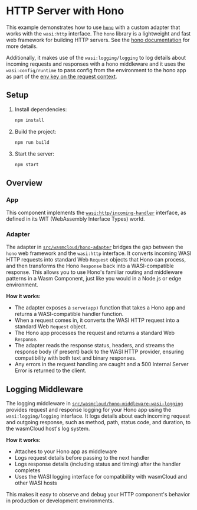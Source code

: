 # HTTP Server with Hono

This example demonstrates how to use [`hono`](https://hono.dev) with a custom adapter that works with the `wasi:http` interface. The `hono` library is a lightweight and fast web framework for building HTTP servers. See the [hono documentation](https://hono.dev/docs) for more details.

Additionally, it makes use of the `wasi:logging/logging` to log details about incoming requests and responses with a hono middleware and it uses the `wasi:config/runtime` to pass config from the environment to the hono app as part of the [env key on the request context](https://hono.dev/docs/api/context#env).

## Setup

1. Install dependencies:

   ```bash
   npm install
   ```

2. Build the project:

   ```bash
   npm run build
   ```

3. Start the server:
   ```bash
   npm start
   ```

## Overview

### App

This component implements the [`wasi:http/incoming-handler`](https://github.com/WebAssembly/wasi-http) interface, as defined in its WIT (WebAssembly Interface Types) world.

### Adapter

The adapter in [`src/wasmcloud/hono-adapter`](https://github.com/wasmCloud/typescript/tree/main/examples/components/http-server-with-hono/src/wasmcloud/hono-adapter) bridges the gap between the `hono` web framework and the `wasi:http` interface. It converts incoming WASI HTTP requests into standard Web `Request` objects that Hono can process, and then transforms the Hono `Response` back into a WASI-compatible response. This allows you to use Hono's familiar routing and middleware patterns in a Wasm Component, just like you would in a Node.js or edge environment.

**How it works:**

- The adapter exposes a `serve(app)` function that takes a Hono app and returns a WASI-compatible handler function.
- When a request comes in, it converts the WASI HTTP request into a standard Web `Request` object.
- The Hono app processes the request and returns a standard Web `Response`.
- The adapter reads the response status, headers, and streams the response body (if present) back to the WASI HTTP provider, ensuring compatibility with both text and binary responses.
- Any errors in the request handling are caught and a 500 Internal Server Error is returned to the client.

## Logging Middleware

The logging middleware in [`src/wasmcloud/hono-middleware-wasi-logging`](https://github.com/wasmCloud/typescript/tree/main/examples/components/http-server-with-hono/src/wasmcloud/hono-middleware-wasi-logging) provides request and response logging for your Hono app using the `wasi:logging/logging` interface. It logs details about each incoming request and outgoing response, such as method, path, status code, and duration, to the wasmCloud host's log system.

**How it works:**

- Attaches to your Hono app as middleware
- Logs request details before passing to the next handler
- Logs response details (including status and timing) after the handler completes
- Uses the WASI logging interface for compatibility with wasmCloud and other WASI hosts

This makes it easy to observe and debug your HTTP component's behavior in production or development environments.
